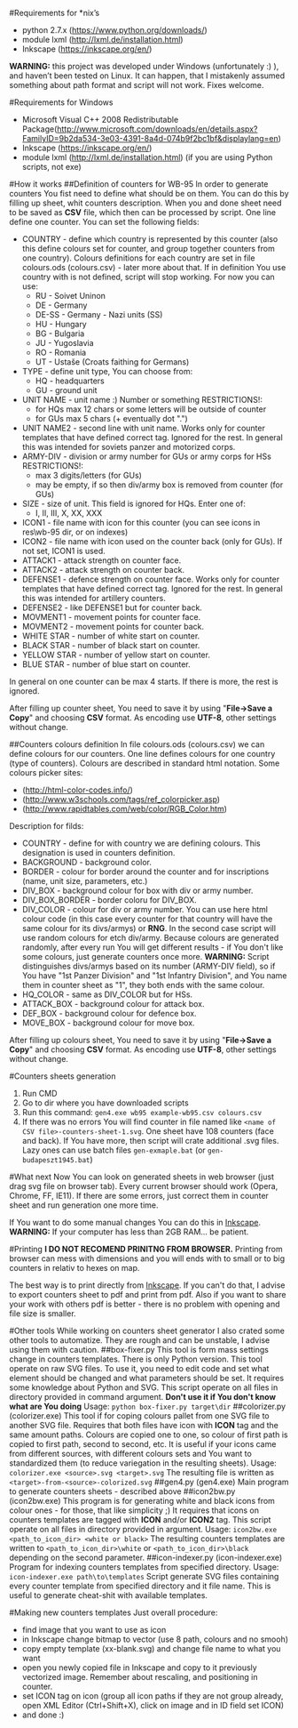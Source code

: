 #Requirements for *nix’s
- python 2.7.x (https://www.python.org/downloads/)
- module lxml  (http://lxml.de/installation.html) 
- Inkscape (https://inkscape.org/en/)

**WARNING:** this project was developed under Windows (unfortunately :) ), and haven’t been tested on Linux. It can happen, that I mistakenly assumed something about path format and script will not work. Fixes welcome. 

#Requirements for Windows
- Microsoft Visual C++ 2008 Redistributable Package(http://www.microsoft.com/downloads/en/details.aspx?FamilyID=9b2da534-3e03-4391-8a4d-074b9f2bc1bf&displaylang=en)
- Inkscape (https://inkscape.org/en/)
- module lxml  (http://lxml.de/installation.html)  (if you are using Python scripts, not exe)

#How it works
##Definition of counters for WB-95
In order to generate counters You fist need to define what should be on them. You can do this by filling up sheet, whit counters description. When you and done sheet need to be saved as **CSV** file, which then can be processed by script. One line define one counter.
You can set the following fields:
* COUNTRY - define which country is represented by this counter (also this define colours set for counter, and group together counters from one country).
	Colours definitions for each country are set in file colours.ods (colours.csv) - later more about that. If in definition You use country with is not defined, script will stop working.
	For now you can use:
	- RU - Soivet Uninon
	- DE - Germany 
	- DE-SS - Germany - Nazi units (SS)
	- HU - Hungary 
	- BG - Bulgaria
	- JU - Yugoslavia
	- RO - Romania
	- UT - Ustaše (Croats faithing for Germans)
* TYPE - define unit type, You can choose from:
	- HQ - headquarters
	- GU - ground unit
* UNIT NAME - unit name :) Number or something
	RESTRICTIONS!:
	- for HQs max 12 chars or some letters will be outside of counter
	- for GUs max 5 chars (+ eventually dot ".")
* UNIT NAME2 - second line with unit name. Works only for counter templates that have defined correct tag. Ignored for the rest. In general this was intended for soviets panzer and motorized corps.
* ARMY-DIV - division or army number for GUs or army corps for HSs
	RESTRICTIONS!:
	- max 3 digits/letters (for GUs)
	- may be empty, if so then div/army box is removed from counter (for GUs)
* SIZE - size of unit. This field is ignored for HQs. Enter one of:
	- I, II, III, X, XX, XXX
* ICON1 - file name with icon for this counter (you can see icons in res\wb-95 dir, or on indexes)
* ICON2 - file name with icon used on the counter back (only for GUs). If not set, ICON1 is used.
* ATTACK1 - attack strength on counter face.
* ATTACK2 - attack strength on counter back.
* DEFENSE1 - defence strength on counter face. Works only for counter templates that have defined correct tag. Ignored for the rest. In general this was intended for artillery counters. 
* DEFENSE2 - like DEFENSE1 but for counter back.
* MOVMENT1 - movement points for counter face.
* MOVMENT2 - movement points for counter back.
* WHITE STAR - number of white start on counter.
* BLACK STAR - number of black start on counter.
* YELLOW STAR - number of yellow start on counter.
* BLUE STAR - number of blue start on counter.

In general on one counter can be max 4 starts. If there is more, the rest is ignored.

After filling up counter sheet, You need to save it by using "**File->Save a Copy**" and choosing **CSV** format. As encoding use **UTF-8**, other settings without change. 

##Counters colours definition
In file colours.ods (colours.csv) we can define colours for our counters. One line defines colours for one country (type of counters). Colours are described in standard html notation. Some colours picker sites:
 - (http://html-color-codes.info/)
 - (http://www.w3schools.com/tags/ref_colorpicker.asp)
 - (http://www.rapidtables.com/web/color/RGB_Color.htm)
 
 Description for filds:
* COUNTRY - define for with country we are defining colours. This designation is used in counters definition.
* BACKGROUND - background color.
* BORDER - colour for border around the counter and for inscriptions (name, unit size, parameters, etc.)
* DIV_BOX - background colour for box with div or army number.
* DIV_BOX_BORDER - border coloru for DIV_BOX.
* DIV_COLOR - colour for div or army number. You can use here html colour code (in this case every counter for that country will have the same colour for its divs/armys) or **RNG**. In the second case script will use random colours for etch div/army. Because colours are generated randomly, after every run You will get different results - if You don't like some colours, just generate counters once more. **WARNING:** Script distinguishes divs/armys based on its number (ARMY-DIV field), so if You have "1st Panzer Division" and "1st Infantry Division", and You name them in counter sheet as "1", they both ends with the same colour.
* HQ_COLOR - same as DIV_COLOR but for HSs.
* ATTACK_BOX - background colour for attack box.
* DEF_BOX - background colour for defence box.
* MOVE_BOX - background colour for move box.

After filling up colours sheet, You need to save it by using "**File->Save a Copy**" and choosing **CSV** format. As encoding use **UTF-8**, other settings without change. 

#Counters sheets generation 
1. Run CMD
2. Go to dir where you have downloaded scripts
3. Run this command:
	`gen4.exe wb95 example-wb95.csv colours.csv`
4. If there was no errors You will find counter in file named like `<name of CSV file>-counters-sheet-1.svg`. One sheet have 108 counters (face and back). If You have more, then script will crate additional .svg files.
Lazy ones can use batch files `gen-exmaple.bat` (or  `gen-budapeszt1945.bat`)

#What next
Now You can look on generated sheets in web browser (just drag svg file on browser tab). Every current browser should work (Opera, Chrome, FF, IE11). If there are some errors, just correct them in counter sheet and run generation one more time. 

If You want to do some manual changes You can do this in [Inkscape](https://inkscape.org/en/). **WARNING:** If your computer has less than 2GB RAM... be patient.

#Printing
**I DO NOT RECOMEND PRINITNG FROM BROWSER.**  Printing from browser can mess with dimensions and you will ends with to small or to big counters in relativ to hexes on map.

The best way is to print directly from [Inkscape](https://inkscape.org/en/). If you can't do that, I advise to export counters sheet to pdf and print from pdf. Also if you want to share your work with others pdf is better - there is no problem with opening and file size is smaller.

#Other tools
While working on counters sheet generator I also crated some other tools to automatize. They are rough and can be unstable, I advise using them with caution.
##box-fixer.py
This tool is form mass settings change in counters templates. There is only Python version. This tool operate on raw SVG files. To use it, you need to edit code and set what element should be changed and what parameters should be set. It requires some knowledge about Python and SVG. This script operate on all files in directory provided in command argument. **Don't use it if You don't know what are You doing**
Usage: `python box-fixer.py target\dir`
##colorizer.py (colorizer.exe)
This tool if for coping colours pallet from one SVG file to another SVG file. Requires that both files have icon with **ICON** tag and the same amount paths. Colours are copied one to one, so colour of first path is copied to first path, second to second, etc. It is useful if your icons came from different sources, with different colours sets and You want to standardized them (to reduce variegation in the resulting sheets).
Usage: `colorizer.exe <source>.svg <target>.svg`
The resulting file is written as `<target>-from-<source>-colorized.svg`
##gen4.py (gen4.exe)
Main program to generate counters sheets - described above
##icon2bw.py (icon2bw.exe)
This program is for generating white and black icons from colour ones - for those, that like simplicity ;) It requires that icons on counters templates are tagged with **ICON** and/or **ICON2** tag. This script operate on all files in directory provided in argument. 
Usage: `icon2bw.exe <path_to_icon_dir> <white or black>`
The resulting counters templates are written to `<path_to_icon_dir>\white` or `<path_to_icon_dir>\black` depending on the second parameter.
##icon-indexer.py (icon-indexer.exe)
Program for indexing counters templates from specified directory.
Usage: `icon-indexer.exe path\to\templates`
Script generate SVG files containing every counter template from specified directory and it file name. This is useful to generate cheat-shit with available templates.

#Making new counters templates 
Just overall procedure:
- find image that you want to use as icon
- in Inkscape change bitmap to vector  (use 8 path, colours and no smooh)
- copy empty template (xx-blank.svg) and change file name to what you want
- open you newly copied file in Inkscape and copy to it previously vectorized image. Remember about rescaling, and positioning in counter.
- set ICON tag on icon (group all icon paths if they are not group already, open XML Editor (Ctrl+Shift+X), click on image and in ID field set ICON)
- and done :)






























































































